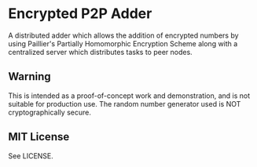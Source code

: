 # Encrypted P2P Adder

A distributed adder which allows the addition of encrypted numbers
by using Paillier's Partially Homomorphic Encryption Scheme along with
a centralized server which distributes tasks to peer nodes.

## Warning

This is intended as a proof-of-concept work and demonstration, and is
not suitable for production use. The random number generator used is
NOT cryptographically secure.

## MIT License

See LICENSE.
